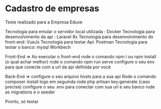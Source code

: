 # Cadastro de empresas
Teste realizado para a Empresa Eduxe

Tecnologia para emular o servidor local utilizada : Docker
Tecnologia para desenvolvimento da api : Laravel 8x
Tecnologia para desenvolvimento do front-end: VueJs
Tecnologia para testar Api: Postman
Tecnologia para testar o banco: mysql Workbech

Front-End =>
Ao executar o front-end rode o comando npm i ou npm install (o qual achar melhor)
rode o comando npm run serve
configure o seu env para que conecte com a url da api definida por você

Back-End =>
configure o seu arquivo hosts para a sua api
Rode o comando composer install
logo em seguinda rode php artisan key:generate (caso precise)
configure o seu .env para conectar com sua url e seu banco
rode as migrations e o seeder

Pronto, só testar
